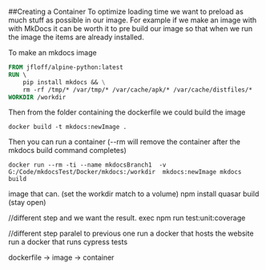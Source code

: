 ##Creating a Container
To optimize loading time we want to preload as much stuff as possible in our image.  For example if we make an image with with MkDocs it can be worth it to pre build our image so that when we run the image the items are already installed.

To make an mkdocs image
```dockerfile
FROM jfloff/alpine-python:latest
RUN \ 
    pip install mkdocs && \
    rm -rf /tmp/* /var/tmp/* /var/cache/apk/* /var/cache/distfiles/*
WORKDIR /workdir
```
Then from the folder containing the dockerfile we could build the image
```shell
docker build -t mkdocs:newImage .
```

Then you can run a container  (--rm will remove the container after the mkdocs build command completes) 
```shell
docker run --rm -ti --name mkdocsBranch1  -v G:/Code/mkdocsTest/Docker/mkdocs:/workdir  mkdocs:newImage mkdocs build
```


image that can. (set the workdir match to a volume)
npm install
quasar build (stay open)

//different step and we want the result.
exec npm run test:unit:coverage

//different step paralel to previous one
run a docker that hosts the website
run a docker that runs cypress tests


dockerfile -> image -> container